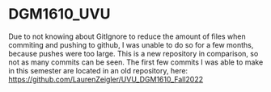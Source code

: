 # DGM1610_UVU


Due to not knowing about GitIgnore to reduce the amount of files when commiting and pushing to github, I was unable to do so for a few months, because pushes were too large. This is a new repository in comparison, so not as many commits can be seen. The first few commits I was able to make in this semester are located in an old repository, here: https://github.com/LaurenZeigler/UVU_DGM1610_Fall2022
